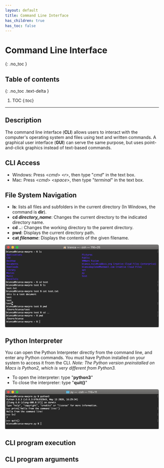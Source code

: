 ```yaml
---
layout: default
title: Command Line Interface
has_children: true
has_toc: false
---
```


# Command Line Interface
{: .no_toc }
## Table of contents
{: .no_toc .text-delta }

1. TOC
{:toc}

---

## Description
The command line interface (**CLI**) allows users to interact with the computer's operating system and files using text and written commands. A graphical user interface (**GUI**) can serve the same purpose, but uses point-and-click graphics instead of text-based commands. 

## CLI Access
- Windows: Press <*cmd*> <*r*>, then type "*cmd*" in the text box.
- Mac: Press <*cmd*> <*space*>, then type "*terminal*" in the text box.

## File System Navigation
- **ls**: lists all files and subfolders in the current directory (In Windows, the command is **dir**).
- **cd *directory_name***: Changes the current directory to the indicated directory name.
- **cd ..**: Changes the working directory to the parent directory.
- **pwd**: Displays the current directory path.
- **cat *filename***: Displays the contents of the given filename.

![](/assets/cli-file-system-navigation.png)

## Python Interpreter
You can open the Python Interpreter directly from the command line, and enter any Python commands. You must have Python installed on your system to access it from the CLI. *Note: The Python version preinstalled on Macs is Python2, which is very different from Python3.*
- To open the interpreter:  type "**python3**"
- To close the interpreter: type "**quit()**"

![](/assets/cli-interpreter.png)

## CLI program execution

## CLI program arguments
